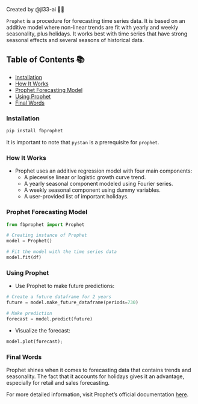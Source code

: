Created by @jl33-ai 👦🏻

`Prophet` is a procedure for forecasting time series data. It is based on an additive model where non-linear trends are fit with yearly and weekly seasonality, plus holidays. It works best with time series that have strong seasonal effects and several seasons of historical data. 

## Table of Contents 📚

- [Installation](#Installation)
- [How It Works](#How-It-Works)
- [Prophet Forecasting Model](#Prophet-Forecasting-Model)
- [Using Prophet](#Using-Prophet)
- [Final Words](#Final-Words)

### Installation

```bash
pip install fbprophet
```
It is important to note that `pystan` is a prerequisite for `prophet`.

### How It Works

* Prophet uses an additive regression model with four main components:
   * A piecewise linear or logistic growth curve trend. 
   * A yearly seasonal component modeled using Fourier series.
   * A weekly seasonal component using dummy variables.
   * A user-provided list of important holidays.

### Prophet Forecasting Model

```python
from fbprophet import Prophet

# Creating instance of Prophet
model = Prophet()

# Fit the model with the time series data
model.fit(df)  
```

### Using Prophet

* Use Prophet to make future predictions:

```python
# Create a future dataframe for 2 years
future = model.make_future_dataframe(periods=730)

# Make prediction
forecast = model.predict(future)
```
* Visualize the forecast:

```python
model.plot(forecast);
```
### Final Words

Prophet shines when it comes to forecasting data that contains trends and seasonality. The fact that it accounts for holidays gives it an advantage, especially for retail and sales forecasting. 

For more detailed information, visit Prophet’s official documentation [here](https://facebook.github.io/prophet/docs/quick_start.html#python-api).

